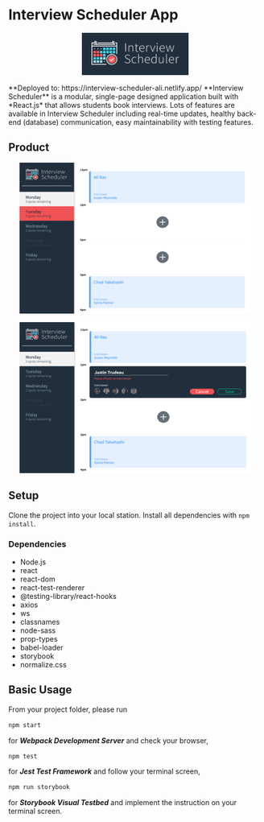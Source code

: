 # Interview Scheduler App
<p align="center">
  <img src="https://github.com/alibas01/scheduler/blob/master/docs/interview-scheduler.png">
</p>
**Deployed to: https://interview-scheduler-ali.netlify.app/
**Interview Scheduler** is a modular, single-page designed application built with *React.js* that allows students book interviews. Lots of features are available in Interview Scheduler including real-time updates, healthy back-end (database) communication, easy maintainability with testing features. 

## Product

<p align="center">
  <img width="460" height="300" src="https://github.com/alibas01/scheduler/blob/master/docs/rootview.png">
</p>
<p align="center">
  <img width="460" height="300" src="https://github.com/alibas01/scheduler/blob/master/docs/add-interview-form.png">
</p>


## Setup

Clone the project into your local station.
Install all dependencies with `npm install`.

### Dependencies

- Node.js
- react
- react-dom
- react-test-renderer
- @testing-library/react-hooks
- axios
- ws
- classnames
- node-sass
- prop-types
- babel-loader
- storybook
- normalize.css

## Basic Usage 

From your project folder, please run
```sh
npm start
```
for **_Webpack Development Server_** and check your browser,

```sh
npm test
```
for **_Jest Test Framework_** and follow your terminal screen, 

```sh
npm run storybook
```
for **_Storybook Visual Testbed_** and implement the instruction on your terminal screen.
